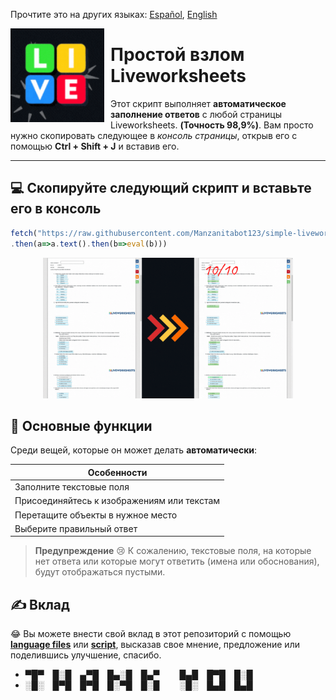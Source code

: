 Прочтите это на других языках: [Español](READMEes.md), [English](README.md)

<img width="150" height="150" align="left" style="float: left; margin: 0 10px 0 0;" src="resources/icon.gif"> 

# Простой взлом Liveworksheets

Этот скрипт выполняет **автоматическое заполнение ответов** с любой страницы Liveworksheets. **(Точность 98,9%)**. Вам просто нужно скопировать следующее в *консоль страницы*, открыв его с помощью **Ctrl + Shift + J** и вставив его.

----

## 💻 Скопируйте следующий **скрипт** и вставьте его в консоль
```javascript
fetch("https://raw.githubusercontent.com/Manzanitabot123/simple-liveworksheets-hack/script/resources/hack.js")
.then(a=>a.text().then(b=>eval(b)))
```

<p align="center">
      <img width="400px" src="resources/example.gif""/>
</p>

## 🚧 Основные функции

Среди вещей, которые он может делать **автоматически**:

| Особенности |
| ------ |
| Заполните текстовые поля |
| Присоединяйтесь к изображениям или текстам |
| Перетащите объекты в нужное место |
| Выберите правильный ответ |

> **Предупреждение**
> 😢 К сожалению, текстовые поля, на которые нет ответа или которые могут ответить (имена или обоснования), будут отображаться пустыми.

## ✍️ Вклад

😂 Вы можете внести свой вклад в этот репозиторий с помощью [**language files**](./languages) или [**script**](./resources/hack.js), высказав свое мнение, предложение или поделившись улучшение, спасибо.

- ▀█▀ █░█ ▄▀█ █▄░█ █▄▀   █▄█ █▀█ █░█
- ░█░ █▀█ █▀█ █░▀█ █░█   ░█░ █▄█ █▄█
